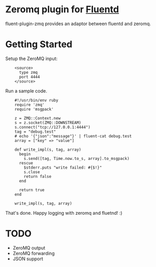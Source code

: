 Zeromq plugin for [Fluentd](http://fluentd.org)
=============
fluent-plugin-zmq provides an adaptor between fluentd and zeromq.

# Getting Started
Setup the ZeroMQ input:

~~~~~
    <source>
      type zmq
      port 4444
    </source>
~~~~~

Run a sample code.

~~~~~
    #!/usr/bin/env ruby
    require 'zmq'
    require 'msgpack'
    
    z = ZMQ::Context.new
    s = z.socket(ZMQ::DOWNSTREAM)
    s.connect("tcp://127.0.0.1:4444")
    tag = "debug.test"
    # echo '{"json":"message"}' | fluent-cat debug.test
    array = ["key" => "value"]
    
    def write_impl(s, tag, array)
      begin
        s.send([tag, Time.now.to_s, array].to_msgpack)
      rescue
        $stderr.puts "write failed: #{$!}"
        s.close
        return false
      end
    
      return true
    end
    
    write_impl(s, tag, array)
~~~~~

That's done.
Happy logging with zeromq and fluetnd! :)

# TODO
- ZeroMQ output
- ZeroMQ forwarding
- JSON support

